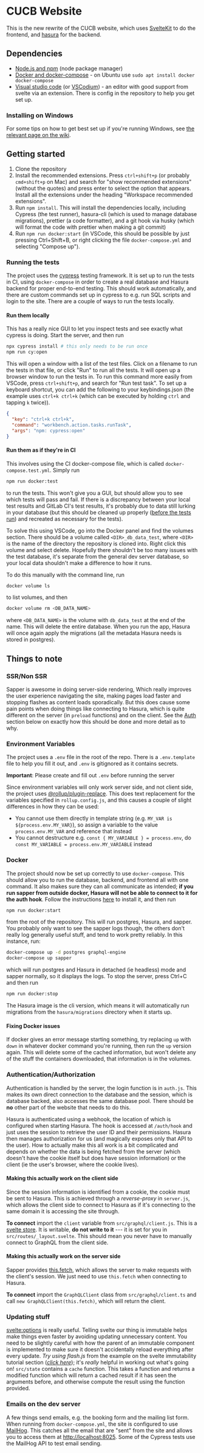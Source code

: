 # CUCB Website

This is the new rewrite of the CUCB website, which uses [SvelteKit](https://kit.svelte.dev) to do the frontend, and [hasura](https://hasura.io/) for the backend.

## Dependencies

- [Node.js and npm](https://nodejs.org/en/download/) (node package manager)
- [Docker and docker-compose](https://www.docker.com/products/docker-desktop) - on Ubuntu use `sudo apt install docker docker-compose`
- [Visual studio code](https://code.visualstudio.com/) (or [VSCodium](https://github.com/VSCodium/vscodium)) - an editor with good support from svelte via an extension. There is config in the repository to help you get set up.

### Installing on Windows

For some tips on how to get best set up if you're running Windows, see [the relevant page on the wiki](https://github.com/CUCB/website/wiki/How-to-Windows).

## Getting started

1. Clone the repository
2. Install the recommended extensions. Press `ctrl+shift+p` (or probably `cmd+shift+p` on Mac) and search for "show recommended extensions" (without the quotes) and press enter to select the option that appears. Install all the extensions under the heading "Workspace recommended extensions".
3. Run `npm install`. This will install the dependencies locally, including Cypress (the test runner), hasura-cli (which is used to manage database migrations), prettier (a code formatter), and a git hook via husky (which will format the code with prettier when making a git commit)
4. Run `npm run docker:start` (in VSCode, this should be possible by just pressing Ctrl+Shift+B, or right clicking the file `docker-compose.yml` and selecting "Compose up").

### Running the tests

The project uses the [cypress](https://cypress.io) testing framework. It is set up to run the tests in CI, using `docker-compose` in order to create a real database and Hasura backend for proper end-to-end testing. This should work automatically, and there are custom commands set up in cypress to e.g. run SQL scripts and login to the site. There are a couple of ways to run the tests locally.

#### Run them locally

This has a really nice GUI to let you inspect tests and see exactly what cypress is doing. Start the server, and then run

```bash
npx cypress install # this only needs to be run once
npm run cy:open
```

This will open a window with a list of the test files. Click on a filename to run the tests in that file, or click "Run" to run all the tests. It will open up a browser window to run the tests in. To run this command more easily from VSCode, press `ctrl+shift+p`, and search for "Run test task". To set up a keyboard shortcut, you can add the following to your keybindings.json (the example uses `ctrl+k ctrl+k` (which can be executed by holding `ctrl` and tapping `k` twice)).

```json
{
  "key": "ctrl+k ctrl+k",
  "command": "workbench.action.tasks.runTask",
  "args": "npm: cypress:open"
}
```

#### Run them as if they're in CI

This involves using the CI docker-compose file, which is called `docker-compose.test.yml`. Simply run

```bash
npm run docker:test
```

to run the tests. This won't give you a GUI, but should allow you to see which tests will pass and fail. If there is a discrepancy between your local test results and GitLab CI's test results, it's probably due to data still lurking in your database (but this should be cleaned up properly ([before the tests run](https://docs.cypress.io/guides/references/best-practices.html#Using-after-or-afterEach-hooks)) and recreated as necessary for the tests).

To solve this using VSCode, go into the Docker panel and find the volumes section. There should be a volume called `<DIR>_db_data_test`, where `<DIR>` is the name of the directory the repository is cloned into. Right click this volume and select delete. Hopefully there shouldn't be too many issues with the test database, it's separate from the general dev server database, so your local data shouldn't make a difference to how it runs.

To do this manually with the command line, run

```bash
docker volume ls
```

to list volumes, and then

```bash
docker volume rm <DB_DATA_NAME>
```

where `<DB_DATA_NAME>` is the volume with `db_data_test` at the end of the name. This will delete the entire database. When you run the app, Hasura will once again apply the migrations (all the metadata Hasura needs is stored in postgres).

## Things to note

### SSR/Non SSR

Sapper is awesome in doing server-side rendering, Which really improves the user experience navigating the site, making pages load faster and stopping flashes as content loads sporadically. But this does cause some pain points when doing things like connecting to Hasura, which is quite different on the server (in `preload` functions) and on the client. See the [Auth](#Authentication/Authorization) section below on exactly how this should be done and more detail as to why.

### Environment Variables

The project uses a `.env` file in the root of the repo. There is a `.env.template` file to help you fill it out, and `.env` is gitignored as it contains secrets.

**Important**: Please create and fill out `.env` before running the server

Since environment variables will only work server side, and not client side, the project uses [@rollup/plugin-replace](https://github.com/rollup/plugins/tree/master/packages/replace). This does text replacement for the variables specified in `rollup.config.js`, and this causes a couple of slight differences in how they can be used:

- You cannot use them directly in template string (e.g. `MY_VAR is ${process.env.MY_VAR}`), so assign a variable to the value `process.env.MY_VAR` and reference that instead
- You cannot destructure e.g. `const { MY_VARIABLE } = process.env`, do `const MY_VARIABLE = process.env.MY_VARIABLE` instead

### Docker

The project should now be set up correctly to use `docker-compose`. This should allow you to run the database, backend, and frontend all with one command. It also makes sure they can all communicate as intended; **if you run sapper from outside docker, Hasura will not be able to connect to it for the auth hook**. Follow the instructions [here](https://docs.docker.com/compose/) to install it, and then run

```bash
npm run docker:start
```

from the root of the repository. This will run postgres, Hasura, and sapper. You probably only want to see the sapper logs though, the others don't really log generally useful stuff, and tend to work pretty reliably. In this instance, run:

```bash
docker-compose up -d postgres graphql-engine
docker-compose up sapper
```

which will run postgres and Hasura in detached (ie headless) mode and sapper normally, so it displays the logs. To stop the server, press Ctrl+C and then run

```bash
npm run docker:stop
```

The Hasura image is the cli version, which means it will automatically run migrations from the `hasura/migrations` directory when it starts up.

#### Fixing Docker issues

If docker gives an error message starting something, try replacing `up` with `down` in whatever docker command you're running, then run the `up` version again. This will delete some of the cached information, but won't delete any of the stuff the containers downloaded, that information is in the volumes.

### Authentication/Authorization

Authentication is handled by the server, the login function is in `auth.js`. This makes its own direct connection to the database and the session, which is database backed, also accesses the same database pool. There should be **no** other part of the website that needs to do this.

Hasura is authenticated using a webhook, the location of which is configured when starting Hasura. The hook is accessed at `/auth/hook` and just uses the session to retrieve the user ID and their permissions. Hasura then manages authorization for us (and magically exposes only that API to the user). How to actually make this all work is a bit complicated and depends on whether the data is being fetched from the server (which doesn't have the cookie itself but does have session information) or the client (ie the user's browser, where the cookie lives).

#### Making this actually work on the client side

Since the session information is identified from a cookie, the cookie must be sent to Hasura. This is achieved through a _reverse-proxy_ in `server.js`, which allows the client side to connect to Hasura as if it's connecting to the same domain it is accessing the site through.

**To connect** import the `client` variable from `src/graphql/client.js`. This is a [svelte store](https://svelte.dev/tutorial/writable-stores). It is writable, **do not write to it** --- it is set for you in `src/routes/_layout.svelte`. This should mean you never have to manually connect to GraphQL from the client side.

#### Making this actually work on the server side

Sapper provides [this.fetch](https://sapper.svelte.dev/docs#Preloading), which allows the server to make requests with the client's session. We just need to use `this.fetch` when connecting to Hasura.

**To connect** import the `GraphQLClient` class from `src/graphql/client.ts` and call `new GraphQLClient(this.fetch)`, which will return the client.

### Updating stuff

[svelte:options](https://svelte.dev/tutorial/svelte-options) is really useful. Telling svelte our thing is immutable helps make things even faster by avoiding updating unnecessary content. You need to be slightly careful with how the parent of an immutable component is implemented to make sure it doesn't accidentally reload everything after every update. _Try using flash.js_ from the example on the svelte immutability tutorial section (_[click here](https://svelte.dev/tutorial/svelte-options)_); it's _really_ helpful in working out what's going on! `src/state` contains a `cache` function. This takes a function and returns a modified function which will return a cached result if it has seen the arguments before, and otherwise compute the result using the function provided.

### Emails on the dev server

A few things send emails, e.g. the booking form and the mailing list form. When running from `docker-compose.yml`, the site is configured to use [MailHog](https://github.com/mailhog/MailHog). This catches all the email that are "sent" from the site and allows you to access them at [http://localhost:8025](http://localhost:8025). Some of the Cypress tests use the MailHog API to test email sending.
